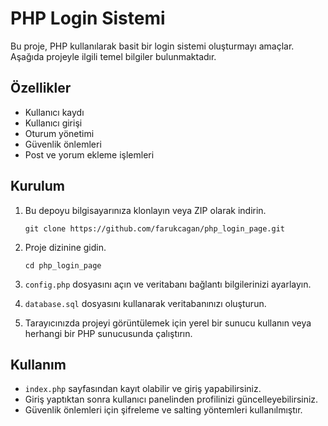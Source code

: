# PHP Login Sistemi

Bu proje, PHP kullanılarak basit bir login sistemi oluşturmayı amaçlar. Aşağıda projeyle ilgili temel bilgiler bulunmaktadır.

## Özellikler

- Kullanıcı kaydı
- Kullanıcı girişi
- Oturum yönetimi
- Güvenlik önlemleri
- Post ve yorum ekleme işlemleri

## Kurulum

1. Bu depoyu bilgisayarınıza klonlayın veya ZIP olarak indirin.
    ```
    git clone https://github.com/farukcagan/php_login_page.git
    ```

2. Proje dizinine gidin.
    ```
    cd php_login_page
    ```

3. `config.php` dosyasını açın ve veritabanı bağlantı bilgilerinizi ayarlayın.

4. `database.sql` dosyasını kullanarak veritabanınızı oluşturun.

5. Tarayıcınızda projeyi görüntülemek için yerel bir sunucu kullanın veya herhangi bir PHP sunucusunda çalıştırın.

## Kullanım

- `index.php` sayfasından kayıt olabilir ve giriş yapabilirsiniz.
- Giriş yaptıktan sonra kullanıcı panelinden profilinizi güncelleyebilirsiniz.
- Güvenlik önlemleri için şifreleme ve salting yöntemleri kullanılmıştır.
